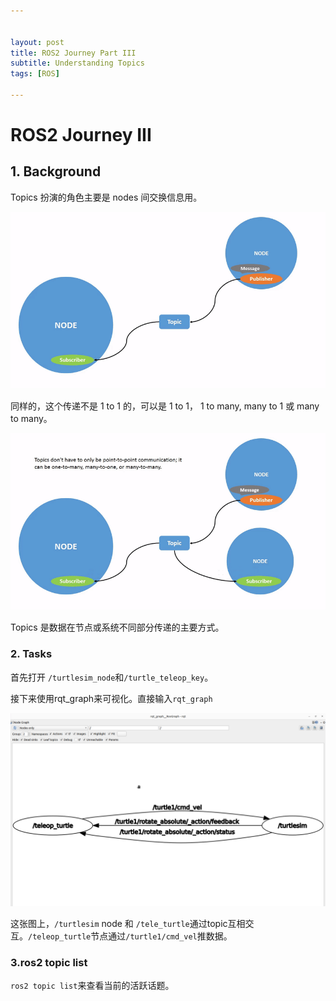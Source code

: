 ```yaml
---


layout: post
title: ROS2 Journey Part III
subtitle: Understanding Topics
tags: [ROS]

---
```


<head>
    <script src="https://cdn.mathjax.org/mathjax/latest/MathJax.js?config=TeX-AMS-MML_HTMLorMML" type="text/javascript"></script>
    <script type="text/x-mathjax-config">
        MathJax.Hub.Config({
            tex2jax: {
            skipTags: ['script', 'noscript', 'style', 'textarea', 'pre'],
            inlineMath: [['$','$']]
            }
        });
    </script>
</head>


# ROS2 Journey III



## 1. Background

Topics 扮演的角色主要是 nodes 间交换信息用。

![](/img/Topic-SinglePublisherandSingleSubscriber.gif)

同样的，这个传递不是 1 to 1 的，可以是 1 to 1， 1 to many, many to 1 或 many to many。

![](/img/Topic-MultiplePublisherandMultipleSubscriber.gif)

Topics 是数据在节点或系统不同部分传递的主要方式。

### 2. Tasks

首先打开 `/turtlesim_node`和`/turtle_teleop_key`。

接下来使用rqt_graph来可视化。直接输入`rqt_graph`

![](/img/2023-03-04_11-12-27.png)

这张图上，`/turtlesim` node 和 `/tele_turtle`通过topic互相交互。`/teleop_turtle`节点通过`/turtle1/cmd_vel`推数据。

### 3.ros2 topic list

`ros2 topic list`来查看当前的活跃话题。








